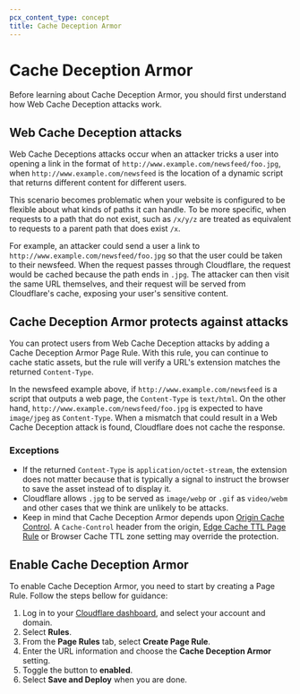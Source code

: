 ```yaml
---
pcx_content_type: concept
title: Cache Deception Armor
---
```


# Cache Deception Armor

Before learning about Cache Deception Armor, you should first understand how Web Cache Deception attacks work.

## Web Cache Deception attacks

Web Cache Deceptions attacks occur when an attacker tricks a user into opening a link in the format of `http://www.example.com/newsfeed/foo.jpg`, when `http://www.example.com/newsfeed` is the location of a dynamic script that returns different content for different users.

This scenario becomes problematic when your website is configured to be flexible about what kinds of paths it can handle. To be more specific, when requests to a path that do not exist, such as `/x/y/z` are treated as equivalent to requests to a parent path that does exist `/x`.

For example, an attacker could send a user a link to `http://www.example.com/newsfeed/foo.jpg` so that the user could be taken to their newsfeed. When the request passes through Cloudflare, the request would be cached because the path ends in `.jpg`. The attacker can then visit the same URL themselves, and their request will be served from Cloudflare's cache, exposing your user's sensitive content.

## Cache Deception Armor protects against attacks

You can protect users from Web Cache Deception attacks by adding a Cache Deception Armor Page Rule. With this rule, you can continue to cache static assets, but the rule will verify a URL's extension matches the returned `Content-Type`.

In the newsfeed example above, if `http://www.example.com/newsfeed` is a script that outputs a web page, the `Content-Type` is `text/html`. On the other hand, `http://www.example.com/newsfeed/foo.jpg` is expected to have `image/jpeg` as `Content-Type`. When a mismatch that could result in a Web Cache Deception attack is found, Cloudflare does not cache the response.

### Exceptions

- If the returned `Content-Type` is `application/octet-stream`, the extension does not matter because that is typically a signal to instruct the browser to save the asset instead of to display it.
- Cloudflare allows `.jpg` to be served as `image/webp` or `.gif` as `video/webm` and other cases that we think are unlikely to be attacks.
- Keep in mind that Cache Deception Armor depends upon [Origin Cache Control](/cache/about/cache-control/). A `Cache-Control` header from the origin,  [Edge Cache TTL Page Rule](/cache/about/edge-browser-cache-ttl/) or Browser Cache TTL zone setting may override the protection.

## Enable Cache Deception Armor

To enable Cache Deception Armor, you need to start by creating a Page Rule. Follow the steps bellow for guidance:

1.  Log in to your [Cloudflare dashboard](https://dash.cloudflare.com), and select your account and domain.
2.  Select **Rules**.
3.  From the **Page Rules** tab, select **Create Page Rule**.
4.  Enter the URL information and choose the **Cache Deception Armor** setting.
5.  Toggle the button to **enabled**.
6.  Select **Save and Deploy** when you are done.